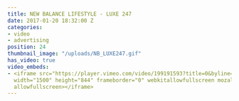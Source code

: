 ```yaml
---
title: NEW BALANCE LIFESTYLE - LUXE 247
date: 2017-01-20 18:32:00 Z
categories:
- video
- advertising
position: 24
thumbnail_image: "/uploads/NB_LUXE247.gif"
has_video: true
video_embeds:
- <iframe src="https://player.vimeo.com/video/199191593?title=0&byline=0&portrait=0"
  width="1500" height="844" frameborder="0" webkitallowfullscreen mozallowfullscreen
  allowfullscreen></iframe>
---
```


